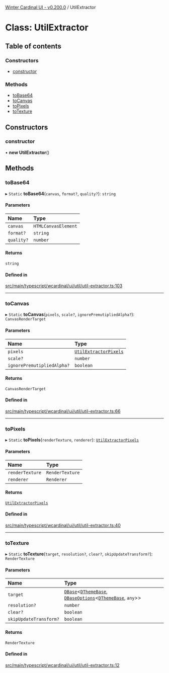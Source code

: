 [Winter Cardinal UI - v0.200.0](../index.md) / UtilExtractor

# Class: UtilExtractor

## Table of contents

### Constructors

- [constructor](UtilExtractor.md#constructor)

### Methods

- [toBase64](UtilExtractor.md#tobase64)
- [toCanvas](UtilExtractor.md#tocanvas)
- [toPixels](UtilExtractor.md#topixels)
- [toTexture](UtilExtractor.md#totexture)

## Constructors

### constructor

• **new UtilExtractor**()

## Methods

### toBase64

▸ `Static` **toBase64**(`canvas`, `format?`, `quality?`): `string`

#### Parameters

| Name | Type |
| :------ | :------ |
| `canvas` | `HTMLCanvasElement` |
| `format?` | `string` |
| `quality?` | `number` |

#### Returns

`string`

#### Defined in

[src/main/typescript/wcardinal/ui/util/util-extractor.ts:103](https://github.com/winter-cardinal/winter-cardinal-ui/blob/v0.200.0/src/main/typescript/wcardinal/ui/util/util-extractor.ts#L103)

___

### toCanvas

▸ `Static` **toCanvas**(`pixels`, `scale?`, `ignorePremutipliedAlpha?`): `CanvasRenderTarget`

#### Parameters

| Name | Type |
| :------ | :------ |
| `pixels` | [`UtilExtractorPixels`](../interfaces/UtilExtractorPixels.md) |
| `scale?` | `number` |
| `ignorePremutipliedAlpha?` | `boolean` |

#### Returns

`CanvasRenderTarget`

#### Defined in

[src/main/typescript/wcardinal/ui/util/util-extractor.ts:66](https://github.com/winter-cardinal/winter-cardinal-ui/blob/v0.200.0/src/main/typescript/wcardinal/ui/util/util-extractor.ts#L66)

___

### toPixels

▸ `Static` **toPixels**(`renderTexture`, `renderer`): [`UtilExtractorPixels`](../interfaces/UtilExtractorPixels.md)

#### Parameters

| Name | Type |
| :------ | :------ |
| `renderTexture` | `RenderTexture` |
| `renderer` | `Renderer` |

#### Returns

[`UtilExtractorPixels`](../interfaces/UtilExtractorPixels.md)

#### Defined in

[src/main/typescript/wcardinal/ui/util/util-extractor.ts:40](https://github.com/winter-cardinal/winter-cardinal-ui/blob/v0.200.0/src/main/typescript/wcardinal/ui/util/util-extractor.ts#L40)

___

### toTexture

▸ `Static` **toTexture**(`target`, `resolution?`, `clear?`, `skipUpdateTransform?`): `RenderTexture`

#### Parameters

| Name | Type |
| :------ | :------ |
| `target` | [`DBase`](DBase.md)<[`DThemeBase`](../interfaces/DThemeBase.md), [`DBaseOptions`](../interfaces/DBaseOptions.md)<[`DThemeBase`](../interfaces/DThemeBase.md), `any`\>\> |
| `resolution?` | `number` |
| `clear?` | `boolean` |
| `skipUpdateTransform?` | `boolean` |

#### Returns

`RenderTexture`

#### Defined in

[src/main/typescript/wcardinal/ui/util/util-extractor.ts:12](https://github.com/winter-cardinal/winter-cardinal-ui/blob/v0.200.0/src/main/typescript/wcardinal/ui/util/util-extractor.ts#L12)
